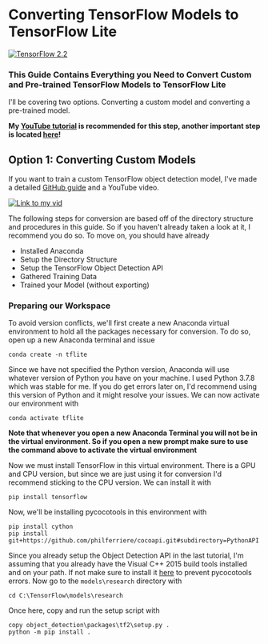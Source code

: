 # Converting TensorFlow Models to TensorFlow Lite
[![TensorFlow 2.2](https://img.shields.io/badge/TensorFlow-2.2-FF6F00?logo=tensorflow)](https://github.com/tensorflow/tensorflow/releases/tag/v2.2.0)
### This Guide Contains Everything you Need to Convert Custom and Pre-trained TensorFlow Models to TensorFlow Lite
I'll be covering two options. Converting a custom model and converting a pre-trained model. 

**My [YouTube tutorial]() is recommended for this step,  another important step is located [here](https://www.youtube.com/channel/UCT9t2Bug62RDUfSBcPt0Bzg?sub_confirmation=1)!**

## Option 1: Converting Custom Models
If you want to train a custom TensorFlow object detection model, I've made a detailed [GitHub guide](https://github.com/armaanpriyadarshan/Training-a-Custom-TensorFlow-2.X-Object-Detector) and a YouTube video.

[![Link to my vid](https://github.com/armaanpriyadarshan/Object-Detection-on-Raspberry-Pi/blob/master/doc/Thumbnail2.png)](https://www.youtube.com/watch?v=oqd54apcgGE)

The following steps for conversion are based off of the directory structure and procedures in this guide. So if you haven't already taken a look at it, I recommend you do so.
To move on, you should have already
  - Installed Anaconda
  - Setup the Directory Structure
  - Setup the TensorFlow Object Detection API
  - Gathered Training Data
  - Trained your Model (without exporting)

### Preparing our Workspace
To avoid version conflicts, we'll first create a new Anaconda virtual environment to hold all the packages necessary for conversion. To do so, open up a new Anaconda terminal and issue
```
conda create -n tflite
```

Since we have not specified the Python version, Anaconda will use whatever version of Python you have on your machine. I used Python 3.7.8 which was stable for me. If you do get 
errors later on, I'd recommend using this version of Python and it might resolve your issues. We can now activate our environment with

```
conda activate tflite
```

**Note that whenever you open a new Anaconda Terminal you will not be in the virtual environment. So if you open a new prompt make sure to use the command above to activate the virtual environment**

Now we must install TensorFlow in this virtual environment. There is a GPU and CPU version, but since we are just using it for conversion I'd recommend sticking to the CPU version. We can install it with

```
pip install tensorflow
```

Now, we'll be installing pycocotools in this environment with

```
pip install cython
pip install git+https://github.com/philferriere/cocoapi.git#subdirectory=PythonAPI
```

Since you already setup the Object Detection API in the last tutorial, I'm assuming that you already have the Visual C++ 2015 build tools installed and on your path. If not make sure to install it [here](https://go.microsoft.com/fwlink/?LinkId=691126) to prevent pycocotools errors. Now go to the ```models\research``` directory with

```
cd C:\TensorFlow\models\research
```

Once here, copy and run the setup script with

```
copy object_detection\packages\tf2\setup.py .
python -m pip install .
```

